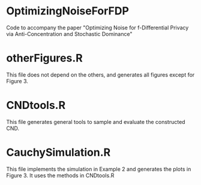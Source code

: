 # OptimizingNoiseForFDP
Code to accompany the paper "Optimizing Noise for f-Differential Privacy via Anti-Concentration and Stochastic Dominance"

# otherFigures.R
This file does not depend on the others, and generates all figures except for Figure 3.

# CNDtools.R
This file generates general tools to sample and evaluate the constructed CND. 

# CauchySimulation.R
This file implements the simulation in Example 2 and generates the plots in Figure 3. It uses the methods in CNDtools.R
